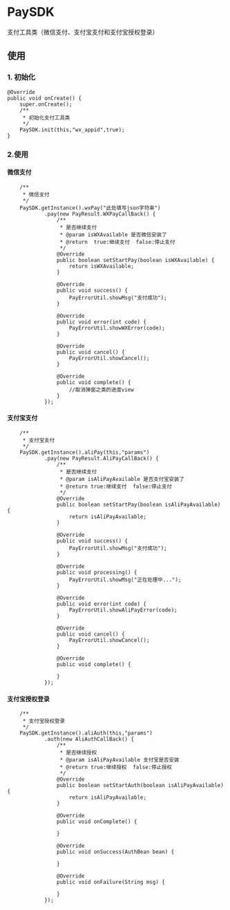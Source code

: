# PaySDK
支付工具类（微信支付、支付宝支付和支付宝授权登录）

## 使用
### 1. 初始化

    @Override
    public void onCreate() {
        super.onCreate();
        /**
         * 初始化支付工具类
         */
        PaySDK.init(this,"wx_appid",true);
    }

### 2.使用

#### 微信支付

        /**
         * 微信支付
         */
        PaySDK.getInstance().wxPay("此处填写json字符串")
                .pay(new PayResult.WXPayCallBack() {
                    /**
                     * 是否继续支付
                     * @param isWXAvailable 是否微信安装了
                     * @return  true:继续支付  false:停止支付
                     */
                    @Override
                    public boolean setStartPay(boolean isWXAvailable) {
                        return isWXAvailable;
                    }

                    @Override
                    public void success() {
                        PayErrorUtil.showMsg("支付成功");
                    }

                    @Override
                    public void error(int code) {
                        PayErrorUtil.showWXError(code);
                    }

                    @Override
                    public void cancel() {
                        PayErrorUtil.showCancel();
                    }

                    @Override
                    public void complete() {
                        //取消弹窗之类的进度view
                    }
                });
                
#### 支付宝支付
        /**
         * 支付宝支付
         */
        PaySDK.getInstance().aliPay(this,"params")
                .pay(new PayResult.AliPayCallBack() {
                    /**
                     * 是否继续支付
                     * @param isAliPayAvailable 是否支付宝安装了
                     * @return true:继续支付  false:停止支付
                     */
                    @Override
                    public boolean setStartPay(boolean isAliPayAvailable) {
                        return isAliPayAvailable;
                    }

                    @Override
                    public void success() {
                        PayErrorUtil.showMsg("支付成功");
                    }

                    @Override
                    public void processing() {
                        PayErrorUtil.showMsg("正在处理中...");
                    }

                    @Override
                    public void error(int code) {
                        PayErrorUtil.showAliPayError(code);
                    }

                    @Override
                    public void cancel() {
                        PayErrorUtil.showCancel();
                    }

                    @Override
                    public void complete() {

                    }
                });
#### 支付宝授权登录
        /**
         * 支付宝授权登录
         */
        PaySDK.getInstance().aliAuth(this,"params")
                .auth(new AliAuthCallBack() {
                    /**
                     * 是否继续授权
                     * @param isAliPayAvailable 支付宝是否安装
                     * @return true:继续授权  false:停止授权
                     */
                    @Override
                    public boolean setStartAuth(boolean isAliPayAvailable) {
                        return isAliPayAvailable;
                    }

                    @Override
                    public void onComplete() {

                    }

                    @Override
                    public void onSuccess(AuthBean bean) {

                    }

                    @Override
                    public void onFailure(String msg) {

                    }
                });
